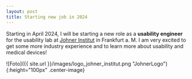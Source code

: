 ```yaml
---
layout: post
title: Starting new job in 2024
---
```

Starting in April 2024, I will be starting a new role as a **usability engineer** for the usability lab at [Johner Institut](https://www.johner-institut.de/) in Frankfurt a. M.
I am very excited to get some more industry experience and to learn more about usability and medical devices!

![Foto]({{ site.url }}/images/logo_johner_institut.png "JohnerLogo"){:height="100px" .center-image} 
